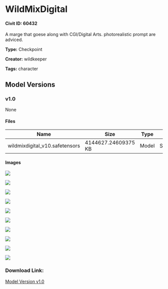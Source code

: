 # WildMixDigital

#### Civit ID: 60432

<p>A marge that goese along with CGI/Digital Arts. photorealistic prompt are adviced.</p>

**Type:** Checkpoint

**Creator:** wildkeeper

**Tags:** character

## Model Versions

### v1.0

None

#### Files

| Name | Size | Type | Format | Download Url | AutoV1 | AutoV2 | SHA256 | CRC32 | BLAKE3 |
| --- | --- | --- | --- | --- | --- | --- | --- | --- | --- |
| wildmixdigital_v10.safetensors | 4144627.24609375 KB | Model | SafeTensor | https://civitai.com/api/download/models/64897 | F2D08451 | B28FF264A4 | B28FF264A4C4F4A21E0EF05BE4F784984200BF91D899AF3EEE305188E293E880 | E2545910 | 0337762F59C90C9E9B8AE70E88BEDE187C39F81D5203AE6C33B1AEFADD46DF34 |

#### Images

<p><img src="https://image.civitai.com/xG1nkqKTMzGDvpLrqFT7WA/28c4794b-1e7b-4861-9b55-0ac66de4f2e3/width=450/718942.jpeg" /></p>

<p><img src="https://image.civitai.com/xG1nkqKTMzGDvpLrqFT7WA/74d854f0-2f37-4a7f-9a6a-d3f5f0b0d9bd/width=450/718732.jpeg" /></p>

<p><img src="https://image.civitai.com/xG1nkqKTMzGDvpLrqFT7WA/446c62c6-42e8-4ba1-ad8c-f1d7f3f52409/width=450/718902.jpeg" /></p>

<p><img src="https://image.civitai.com/xG1nkqKTMzGDvpLrqFT7WA/32722282-74b6-4aac-9190-60038c69b11e/width=450/718726.jpeg" /></p>

<p><img src="https://image.civitai.com/xG1nkqKTMzGDvpLrqFT7WA/7085805e-3791-4769-b3ab-a1b872891d06/width=450/718759.jpeg" /></p>

<p><img src="https://image.civitai.com/xG1nkqKTMzGDvpLrqFT7WA/7a5994a3-4ea8-452d-86f4-2400e4216978/width=450/718806.jpeg" /></p>

<p><img src="https://image.civitai.com/xG1nkqKTMzGDvpLrqFT7WA/f7de2446-5b1f-4746-9586-34e504b34010/width=450/718728.jpeg" /></p>

<p><img src="https://image.civitai.com/xG1nkqKTMzGDvpLrqFT7WA/aec603a3-8750-44bc-9cd2-ca8413d0d1a7/width=450/718823.jpeg" /></p>

<p><img src="https://image.civitai.com/xG1nkqKTMzGDvpLrqFT7WA/7e24b7dd-8995-4301-af72-bda7ba567970/width=450/718844.jpeg" /></p>

<p><img src="https://image.civitai.com/xG1nkqKTMzGDvpLrqFT7WA/70ca1b21-1979-405c-8dcd-a837c6b4fab3/width=450/718729.jpeg" /></p>

### Download Link:

[Model Version v1.0](https://civitai.com/api/download/models/64897)

